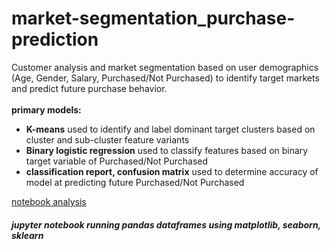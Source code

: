 # market-segmentation_purchase-prediction

Customer analysis and market segmentation based on user demographics (Age, Gender, Salary, Purchased/Not Purchased) to identify target markets and predict future purchase behavior. 
<br><br>
<b>primary models:</b><br>
<ul>
<li><b>K-means</b> used to identify and label dominant target clusters based on cluster and sub-cluster feature variants<br> </li>
<li><b>Binary logistic regression</b> used to classify features based on binary target variable of Purchased/Not Purchased <br> </li>
<li><b>classification report, confusion matrix</b> used to determine accuracy of model at predicting future Purchased/Not Purchased <br> </li>
</ul>
<a href="https://github.com/cspence001/clustered_dendrogram/blob/main/notebooks/purchase_models.ipynb">notebook analysis</a>
<br>
<h5>jupyter notebook running pandas dataframes using matplotlib, seaborn, sklearn</h5>

